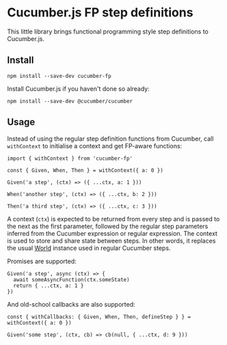 # Cucumber.js FP step definitions

This little library brings functional programming style step definitions to Cucumber.js.

## Install

    npm install --save-dev cucumber-fp

Install Cucumber.js if you haven't done so already:

    npm install --save-dev @cucumber/cucumber

## Usage

Instead of using the regular step definition functions from Cucumber, call `withContext` to initialise a context and get FP-aware functions:

    import { withContext } from 'cucumber-fp'

    const { Given, When, Then } = withContext({ a: 0 })

    Given('a step', (ctx) => ({ ...ctx, a: 1 }))

    When('another step', (ctx) => ({ ...ctx, b: 2 }))

    Then('a third step', (ctx) => ({ ...ctx, c: 3 }))

A context (`ctx`) is expected to be returned from every step and is passed to the next as the first parameter, followed by the regular step parameters inferred from the Cucumber expression or regular expression. The context is used to store and share state between steps. In other words, it replaces the usual [World](https://github.com/cucumber/cucumber-js/blob/master/docs/support_files/world.md) instance used in regular Cucumber steps.

Promises are supported:

    Given('a step', async (ctx) => {
      await someAsyncFunction(ctx.someState)
      return { ...ctx, a: 1 }
    })

And old-school callbacks are also supported:

    const { withCallbacks: { Given, When, Then, defineStep } } = withContext({ a: 0 })

    Given('some step', (ctx, cb) => cb(null, { ...ctx, d: 9 }))